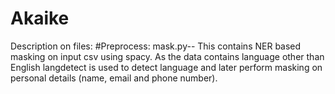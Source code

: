 # Akaike





Description on files:
#Preprocess:
mask.py-- This contains NER based masking on input csv using spacy. As the data contains language other than English langdetect is used to detect language and later perform masking on personal details (name, email and phone number).
